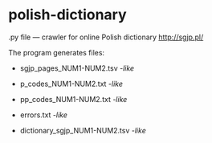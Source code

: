 # polish-dictionary

.py file — crawler for online Polish dictionary http://sgjp.pl/ 

The program generates files: 

+ sgjp_pages_NUM1-NUM2.tsv *-like* 

+ p_codes_NUM1-NUM2.txt *-like* 

+ pp_codes_NUM1-NUM2.txt *-like* 

+ errors.txt *-like* 

+ dictionary_sgjp_NUM1-NUM2.tsv *-like* 


